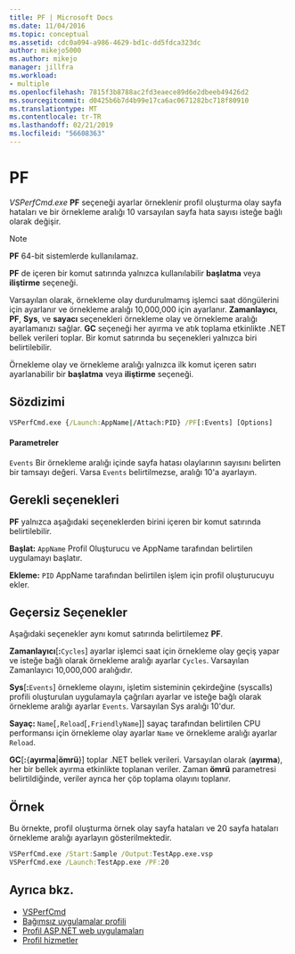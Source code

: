 ```yaml
---
title: PF | Microsoft Docs
ms.date: 11/04/2016
ms.topic: conceptual
ms.assetid: cdc0a094-a986-4629-bd1c-dd5fdca323dc
author: mikejo5000
ms.author: mikejo
manager: jillfra
ms.workload:
- multiple
ms.openlocfilehash: 7815f3b8788ac2fd3eaece89d6e2dbeeb49426d2
ms.sourcegitcommit: d0425b6b7d4b99e17ca6ac0671282bc718f80910
ms.translationtype: MT
ms.contentlocale: tr-TR
ms.lasthandoff: 02/21/2019
ms.locfileid: "56608363"
---
```

# <a name="pf"></a>PF
*VSPerfCmd.exe* **PF** seçeneği ayarlar örneklenir profil oluşturma olay sayfa hataları ve bir örnekleme aralığı 10 varsayılan sayfa hata sayısı isteğe bağlı olarak değişir.

> [!NOTE]
>  **PF** 64-bit sistemlerde kullanılamaz.

**PF** de içeren bir komut satırında yalnızca kullanılabilir **başlatma** veya **iliştirme** seçeneği.

 Varsayılan olarak, örnekleme olay durdurulmamış işlemci saat döngülerini için ayarlanır ve örnekleme aralığı 10,000,000 için ayarlanır. **Zamanlayıcı**, **PF**, **Sys**, ve **sayacı** seçenekleri örnekleme olay ve örnekleme aralığı ayarlamanızı sağlar. **GC** seçeneği her ayırma ve atık toplama etkinlikte .NET bellek verileri toplar. Bir komut satırında bu seçenekleri yalnızca biri belirtilebilir.

 Örnekleme olay ve örnekleme aralığı yalnızca ilk komut içeren satırı ayarlanabilir bir **başlatma** veya **iliştirme** seçeneği.

## <a name="syntax"></a>Sözdizimi

```cmd
VSPerfCmd.exe {/Launch:AppName|/Attach:PID} /PF[:Events] [Options]
```

#### <a name="parameters"></a>Parametreler
 `Events` Bir örnekleme aralığı içinde sayfa hatası olaylarının sayısını belirten bir tamsayı değeri. Varsa `Events` belirtilmezse, aralığı 10'a ayarlayın.

## <a name="required-options"></a>Gerekli seçenekleri
 **PF** yalnızca aşağıdaki seçeneklerden birini içeren bir komut satırında belirtilebilir.

 **Başlat:** `AppName` Profil Oluşturucu ve AppName tarafından belirtilen uygulamayı başlatır.

 **Ekleme:** `PID` AppName tarafından belirtilen işlem için profil oluşturucuyu ekler.

## <a name="invalid-options"></a>Geçersiz Seçenekler
 Aşağıdaki seçenekler aynı komut satırında belirtilemez **PF**.

 **Zamanlayıcı**[**:**`Cycles`] ayarlar işlemci saat için örnekleme olay geçiş yapar ve isteğe bağlı olarak örnekleme aralığı ayarlar `Cycles`. Varsayılan Zamanlayıcı 10,000,000 aralığıdır.

 **Sys**[**:**`Events`] örnekleme olayını, işletim sisteminin çekirdeğine (syscalls) profili oluşturulan uygulamayla çağrıları ayarlar ve isteğe bağlı olarak örnekleme aralığı ayarlar `Events`. Varsayılan Sys aralığı 10'dur.

 **Sayaç:** `Name`[`,Reload`[`,FriendlyName`]] sayaç tarafından belirtilen CPU performansı için örnekleme olay ayarlar `Name` ve örnekleme aralığı ayarlar `Reload`.

 **GC**[**:**{**ayırma**&#124;**ömrü**}] toplar .NET bellek verileri. Varsayılan olarak (**ayırma**), her bir bellek ayırma etkinlikte toplanan veriler. Zaman **ömrü** parametresi belirtildiğinde, veriler ayrıca her çöp toplama olayını toplanır.

## <a name="example"></a>Örnek
 Bu örnekte, profil oluşturma örnek olay sayfa hataları ve 20 sayfa hataları örnekleme aralığı ayarlayın gösterilmektedir.

```cmd
VSPerfCmd.exe /Start:Sample /Output:TestApp.exe.vsp
VSPerfCmd.exe /Launch:TestApp.exe /PF:20
```

## <a name="see-also"></a>Ayrıca bkz.
- [VSPerfCmd](../profiling/vsperfcmd.md)
- [Bağımsız uygulamalar profili](../profiling/command-line-profiling-of-stand-alone-applications.md)
- [Profil ASP.NET web uygulamaları](../profiling/command-line-profiling-of-aspnet-web-applications.md)
- [Profil hizmetler](../profiling/command-line-profiling-of-services.md)